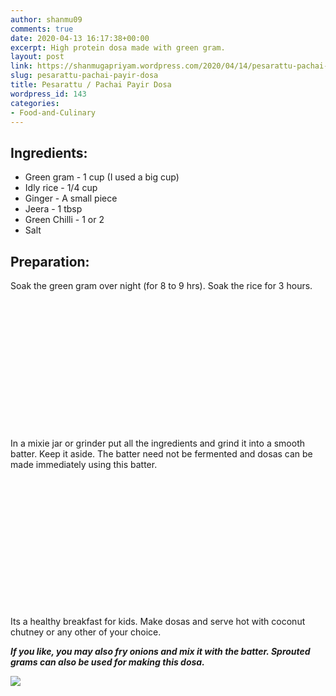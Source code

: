 ```yaml
---
author: shanmu09
comments: true
date: 2020-04-13 16:17:38+00:00
excerpt: High protein dosa made with green gram.
layout: post
link: https://shanmugapriyam.wordpress.com/2020/04/14/pesarattu-pachai-payir-dosa/
slug: pesarattu-pachai-payir-dosa
title: Pesarattu / Pachai Payir Dosa
wordpress_id: 143
categories:
- Food-and-Culinary
---
```


<style>
.square {
    float:left;
    position: center;
    width: 49%;
    border-radius:5%;
    padding-bottom : 40%; /* = width for a 1:1 aspect ratio */
    margin:0.5%;
    background-position:center center;
    background-repeat:no-repeat;
    background-size:cover; /* you change this to "contain" if you don't want the images to be cropped */
}
	
#break {
    clear:both;
}

.img_1{background-image:url('https://shanmugapriyam.files.wordpress.com/2020/04/img_20200413_153734.jpg?resize=2000%2C2000');}
.img_2{background-image:url('https://shanmugapriyam.files.wordpress.com/2020/04/img_20200413_153556-1.jpg?resize=2000%2C2000');}
.img_3{background-image:url('https://shanmugapriyam.files.wordpress.com/2020/04/img_20200413_163243-1.jpg');}
.img_4{background-image:url('https://shanmugapriyam.files.wordpress.com/2020/04/img_20200413_163812-1.jpg');}

.resize_fit_center {
    max-width:60%;
    max-height:60%;
    vertical-align: middle;
    display: block;
    margin-left: auto;
    margin-right: auto;
    border-radius:5%;
}

.center {
  margin: auto;
  width: 60%;
}
</style>














## Ingredients:







  * Green gram - 1 cup (I used a big cup)
  * Idly rice - 1/4 cup
  * Ginger - A small piece
  * Jeera - 1 tbsp
  * Green Chilli - 1 or 2
  * Salt






## Preparation:







Soak the green gram over night (for 8 to 9 hrs). Soak the rice for 3 hours.



<div class="square img_1">
</div>
<div class="square img_2">
</div>
<div id="break"> </div>
<p/>






In a mixie jar or grinder put all the ingredients and grind it into a smooth batter. Keep it aside. The batter need not be fermented and dosas can be made immediately using this batter.




<div class="square img_3">
</div>
<div class="square img_4">
</div>
<div id="break"> </div>
<p/>





Its a healthy breakfast for kids. Make dosas and serve hot with coconut chutney or any other of your choice.
<p/>


**_If you like, you may also fry onions and mix it with the batter. 
Sprouted grams can also be used for making this dosa._**


<div>
	<img src="https://shanmugapriyam.files.wordpress.com/2020/04/img_20200413_194817.jpg?w=1024"  class="img-rounded-corner-end"/>
</div>
<p/>







